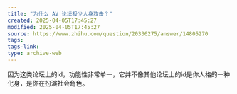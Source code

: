 ```yaml
---
title: "为什么 AV 论坛极少人身攻击？"
created: 2025-04-05T17:45:27
modified: 2025-04-05T17:45:27
source: https://www.zhihu.com/question/20336275/answer/14805270
tags:
tags-link:
type: archive-web
---
```

因为这类论坛上的id，功能性非常单一，它并不像其他论坛上的id是你人格的一种化身，是你在扮演社会角色。